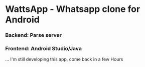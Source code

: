 # WattsApp - Whatsapp clone for Android
### Backend: Parse server
### Frontend: Android Studio/Java


... I'm still developing this app, come back in a few Hours
